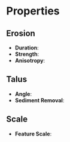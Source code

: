 

# Properties


## Erosion

- **Duration**: 
- **Strength**: 
- **Anisotropy**: 

## Talus

- **Angle**: 
- **Sediment Removal**: 

## Scale

- **Feature Scale**: 



